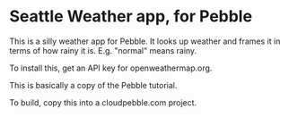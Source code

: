 # Seattle Weather app, for Pebble #

This is a silly weather app for Pebble. It looks up weather
and frames it in terms of how rainy it is. E.g. "normal" means
rainy.

To install this, get an API key for openweathermap.org.

This is basically a copy of the Pebble tutorial.

To build, copy this into a cloudpebble.com project.
